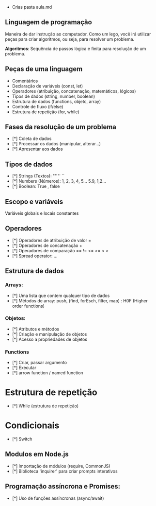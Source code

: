 * Crias pasta aula.md

## Linguagem de programação

Maneira de dar instrução ao computador.
Como um lego, você irá utilizar peças para criar algoritmos, ou seja, para resolver um problema.

**Algoritmos**: Sequência de passos lógica e finita para resolução de um problema. 

## Peças de uma linguagem

- Comentários
- Declaração de variáveis (const, let)
- Operadores (atribuição, concatenação, matemáticos, lógicos)
- Tipos de dados (string, number, boolean)
- Estrutura de dados (functions, objetc, array)
- Controle de fluxo (if/else)
- Estrutura de repetição (for, while)

## Fases da resolução de um problema

- [*] Coleta de dados
- [*] Processar os dados (manipular, alterar...)
- [*] Apresentar aos dados

## Tipos de dados

- [*] Strings (Textos): "" '' ``
- [*] Numbers (Números): 1, 2, 3, 4, 5... 5.9, 1,2...
- [*] Boolean: True , false

## Escopo e variáveis
Variáveis globais e locais
constantes

## Operadores 
- [*] Operadores de atribuição de valor = 
- [*] Operadores de concatenação +
- [*] Operadores de comparação == != <= >= < >
- [*] Spread operator: ...

## Estrutura de dados

### Arrays:

- [*] Uma lista que contem qualquer tipo de dados
- [*] Métodos de array: push, (find,  forEsch, filter, map) : H0F (Higher order functions)

### Objetos:

- [*] Atributos e métodos
- [*] Criação e manipulação de objetos
- [*] Acesso a propriedades de objetos

### Functions

- [*] Criar, passar argumento
- [*] Executar
- [*] arrow function / named function

# Estrutura de repetição

- [*] While (estrutura de repetição)

# Condicionais

- [*] Switch

## Modulos em Node.js

- [*] Importação de módulos (require, CommonJS)
- [*] Biblioteca 'inquirer' para criar prompts interativos

## Programação assíncrona e Promises:

- [*] Uso de funções assíncronas (async/await)